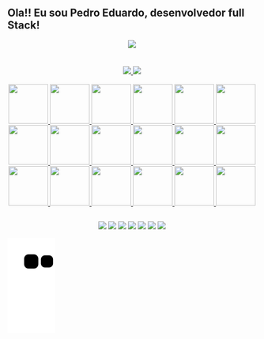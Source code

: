 ## Ola!! Eu sou Pedro Eduardo, desenvolvedor full Stack!

<div  style="display: inline_block; text-decoration: none" align="center">
  <img src="https://media.giphy.com/media/1C8bHHJturSx2/giphy.gif" />
</div><br><br>

<div align="center">
  <a href="https://github.com/Pedro-Eduardo">
  <img height="180em" src="https://github-readme-stats.vercel.app/api?username=Pedro-Eduardo&show_icons=true&theme=dracula&include_all_commits=true&count_private=true"/>
  <img height="180em" src="https://github-readme-stats.vercel.app/api/top-langs/?username=Pedro-Eduardo&layout=compact&langs_count=7&theme=dracula"/>
</div>
<div style="display: inline_block; text-decoration: none" align="center"><br>
  
  <div>
        <img style="text-decoration: none" height="80" width="80" src="https://cdn.jsdelivr.net/gh/devicons/devicon/icons/react/react-original.svg" />   
        <img style="text-decoration: none" height="80" width="80" src="https://cdn.jsdelivr.net/gh/devicons/devicon/icons/swift/swift-original-wordmark.svg" />     
        <img height="80" width="80" src="https://cdn.jsdelivr.net/gh/devicons/devicon/icons/django/django-plain-wordmark.svg" /> 
        <img height="80" width="80" src="https://cdn.jsdelivr.net/gh/devicons/devicon/icons/php/php-original.svg" />
        <img height="80" width="80" src="https://cdn.jsdelivr.net/gh/devicons/devicon/icons/postgresql/postgresql-original-wordmark.svg" />   
        <img height="80" width="80" src="https://cdn.jsdelivr.net/gh/devicons/devicon/icons/linux/linux-original.svg" />  
        <img height="80" width="80" src="https://cdn.jsdelivr.net/gh/devicons/devicon/icons/git/git-original-wordmark.svg" />    
        <img height="80" width="80" src="https://cdn.jsdelivr.net/gh/devicons/devicon/icons/docker/docker-original-wordmark.svg" />
        <img height="80" width="80" src="https://cdn.jsdelivr.net/gh/devicons/devicon/icons/heroku/heroku-plain-wordmark.svg" />
        <img height="80" width="80" src="https://cdn.jsdelivr.net/gh/devicons/devicon/icons/mongodb/mongodb-original-wordmark.svg" />   
        <img height="80" width="80" src="https://cdn.jsdelivr.net/gh/devicons/devicon/icons/java/java-original-wordmark.svg" />
        <img height="80" width="80" src="https://cdn.jsdelivr.net/gh/devicons/devicon/icons/spring/spring-original-wordmark.svg" />
        <img height="80" width="80" src="https://cdn.jsdelivr.net/gh/devicons/devicon/icons/angularjs/angularjs-original.svg" />
        <img height="80" width="80" src="https://cdn.jsdelivr.net/gh/devicons/devicon/icons/javascript/javascript-original.svg" />
        <img height="80" width="80" src="https://cdn.jsdelivr.net/gh/devicons/devicon/icons/mysql/mysql-original-wordmark.svg" />
        <img height="80" width="80" src="https://cdn.jsdelivr.net/gh/devicons/devicon/icons/html5/html5-original-wordmark.svg" />
        <img height="80" width="80" src="https://cdn.jsdelivr.net/gh/devicons/devicon/icons/css3/css3-original-wordmark.svg" />
        <img height="80" width="80" src="https://cdn.jsdelivr.net/gh/devicons/devicon/icons/python/python-original-wordmark.svg" />
    
  </div>
 
 
</div>
 
 ##
 
<div align="center">
    <a href="https://web.whatsapp.com/send?phone=5584996173018" target="_blank"><img src="https://img.shields.io/badge/WhatsApp-25D366?style=for-the-badge&logo=whatsapp&logoColor=white" target="_blank"></a>
    <a href="https://t.me/PedroEduard0" target="_blank"><img src="https://img.shields.io/badge/Telegram-2CA5E0?style=for-the-badge&logo=telegram&logoColor=white" target="_blank"></a>
    <a href="mailto:contact.pedroeduardo@gmail.com" target="_blank"><img src="https://img.shields.io/badge/Gmail-D14836?style=for-the-badge&logo=gmail&logoColor=white" target="_blank"></a>
    <a href="https://www.linkedin.com/in/pedro-eduardo-silva-b14aa289/" target="_blank"><img src="https://img.shields.io/badge/LinkedIn-0077B5?style=for-the-badge&logo=linkedin&logoColor=white" target="_blank"></a>
    <a href="https://www.youtube.com/channel/UCPj_i-Ux6HDEfvgScNoSt2Q" target="_blank"><img src="https://img.shields.io/badge/YouTube-FF0000?style=for-the-badge&logo=youtube&logoColor=white" target="_blank"></a>
    <a href="https://www.instagram.com/pedr0.eduard0/" target="_blank"><img src="https://img.shields.io/badge/Instagram-E4405F?style=for-the-badge&logo=instagram&logoColor=white" target="_blank"></a>
    <a href="https://medium.com/@pedroeduardosilva" target="_blank"><img src="https://img.shields.io/badge/Medium-12100E?style=for-the-badge&logo=medium&logoColor=white"></a>
  
  
</div>

![Snake animation](https://github.com/pedro-eduardo/pedro-eduardo/blob/output/github-contribution-grid-snake.svg)

